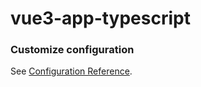 # vue3-app-typescript


### Customize configuration
See [Configuration Reference](https://cli.vuejs.org/config/).
